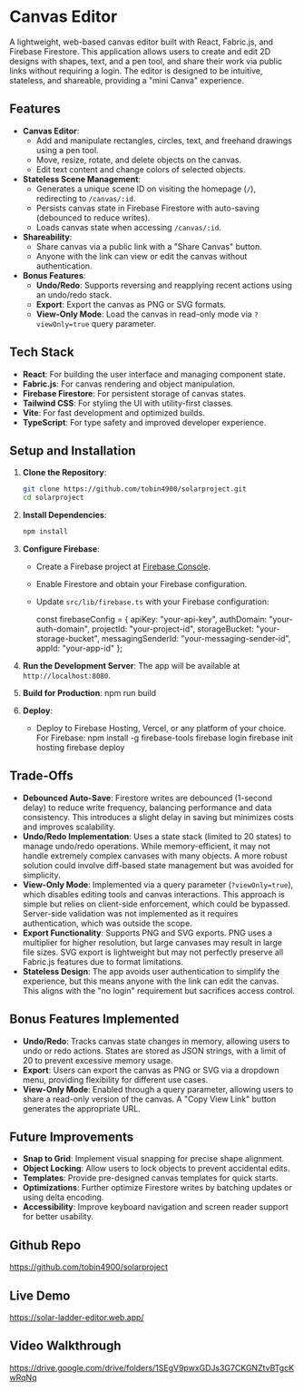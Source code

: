 # Canvas Editor

A lightweight, web-based canvas editor built with React, Fabric.js, and Firebase Firestore. This application allows users to create and edit 2D designs with shapes, text, and a pen tool, and share their work via public links without requiring a login. The editor is designed to be intuitive, stateless, and shareable, providing a "mini Canva" experience.

## Features

- **Canvas Editor**:
  - Add and manipulate rectangles, circles, text, and freehand drawings using a pen tool.
  - Move, resize, rotate, and delete objects on the canvas.
  - Edit text content and change colors of selected objects.
- **Stateless Scene Management**:
  - Generates a unique scene ID on visiting the homepage (`/`), redirecting to `/canvas/:id`.
  - Persists canvas state in Firebase Firestore with auto-saving (debounced to reduce writes).
  - Loads canvas state when accessing `/canvas/:id`.
- **Shareability**:
  - Share canvas via a public link with a "Share Canvas" button.
  - Anyone with the link can view or edit the canvas without authentication.
- **Bonus Features**:
  - **Undo/Redo**: Supports reversing and reapplying recent actions using an undo/redo stack.
  - **Export**: Export the canvas as PNG or SVG formats.
  - **View-Only Mode**: Load the canvas in read-only mode via `?viewOnly=true` query parameter.

## Tech Stack

- **React**: For building the user interface and managing component state.
- **Fabric.js**: For canvas rendering and object manipulation.
- **Firebase Firestore**: For persistent storage of canvas states.
- **Tailwind CSS**: For styling the UI with utility-first classes.
- **Vite**: For fast development and optimized builds.
- **TypeScript**: For type safety and improved developer experience.

## Setup and Installation

1. **Clone the Repository**:
   ```bash
   git clone https://github.com/tobin4900/solarproject.git
   cd solarproject
   ```

2. **Install Dependencies**:
   ```bash
   npm install
   ```

3. **Configure Firebase**:
   - Create a Firebase project at [Firebase Console](https://console.firebase.google.com/).
   - Enable Firestore and obtain your Firebase configuration.
   - Update `src/lib/firebase.ts` with your Firebase configuration:
 
     const firebaseConfig = {
       apiKey: "your-api-key",
       authDomain: "your-auth-domain",
       projectId: "your-project-id",
       storageBucket: "your-storage-bucket",
       messagingSenderId: "your-messaging-sender-id",
       appId: "your-app-id"
     };

4. **Run the Development Server**:
   The app will be available at `http://localhost:8080`.

5. **Build for Production**:
   npm run build

6. **Deploy**:
   - Deploy to Firebase Hosting, Vercel, or any platform of your choice. For Firebase:
     npm install -g firebase-tools
     firebase login
     firebase init hosting
     firebase deploy

## Trade-Offs

- **Debounced Auto-Save**: Firestore writes are debounced (1-second delay) to reduce write frequency, balancing performance and data consistency. This introduces a slight delay in saving but minimizes costs and improves scalability.
- **Undo/Redo Implementation**: Uses a state stack (limited to 20 states) to manage undo/redo operations. While memory-efficient, it may not handle extremely complex canvases with many objects. A more robust solution could involve diff-based state management but was avoided for simplicity.
- **View-Only Mode**: Implemented via a query parameter (`?viewOnly=true`), which disables editing tools and canvas interactions. This approach is simple but relies on client-side enforcement, which could be bypassed. Server-side validation was not implemented as it requires authentication, which was outside the scope.
- **Export Functionality**: Supports PNG and SVG exports. PNG uses a multiplier for higher resolution, but large canvases may result in large file sizes. SVG export is lightweight but may not perfectly preserve all Fabric.js features due to format limitations.
- **Stateless Design**: The app avoids user authentication to simplify the experience, but this means anyone with the link can edit the canvas. This aligns with the "no login" requirement but sacrifices access control.

## Bonus Features Implemented

- **Undo/Redo**: Tracks canvas state changes in memory, allowing users to undo or redo actions. States are stored as JSON strings, with a limit of 20 to prevent excessive memory usage.
- **Export**: Users can export the canvas as PNG or SVG via a dropdown menu, providing flexibility for different use cases.
- **View-Only Mode**: Enabled through a query parameter, allowing users to share a read-only version of the canvas. A "Copy View Link" button generates the appropriate URL.

## Future Improvements

- **Snap to Grid**: Implement visual snapping for precise shape alignment.
- **Object Locking**: Allow users to lock objects to prevent accidental edits.
- **Templates**: Provide pre-designed canvas templates for quick starts.
- **Optimizations**: Further optimize Firestore writes by batching updates or using delta encoding.
- **Accessibility**: Improve keyboard navigation and screen reader support for better usability.

## Github Repo
https://github.com/tobin4900/solarproject

## Live Demo

https://solar-ladder-editor.web.app/


## Video Walkthrough

https://drive.google.com/drive/folders/1SEgV9pwxGDJs3G7CKGNZtvBTgcKwRqNq
